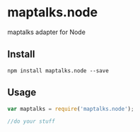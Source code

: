 # maptalks.node
maptalks adapter for Node

## Install

```
npm install maptalks.node --save
```

## Usage

```javascript
var maptalks = require('maptalks.node');

//do your stuff
```
